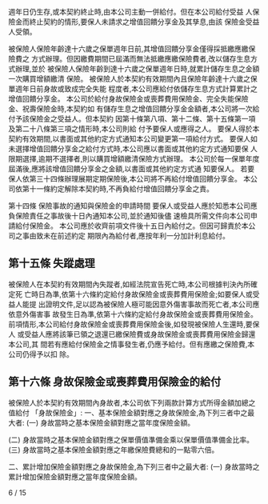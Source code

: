 週年日仍生存,或本契約終止時,由本公司主動一併給付。但在本公司給付受益 人保險金而終止契約的情形,要保人未請求之增值回饋分享金及其孳息,由該 保險金受益人受領。

被保險人保險年齡達十六歲之保單週年日前,其增值回饋分享金僅得採抵繳應繳保險費之 方式辦理。但因繳費期間已屆滿而無法抵繳應繳保險費者,改以儲存生息方式辦理,並於 被保險人保險年齡到達十六歲之保單週年日時,就累計儲存生息之金額一次購買增額繳清 保險。 被保險人於本契約有效期間內且保險年齡達十六歲之保單週年日前身故或致成完全失能 程度者,本公司應給付依儲存生息方式計算累計之增值回饋分享金。 本公司於給付身故保險金或喪葬費用保險金、完全失能保險金、祝壽保險金時,本契約如 有儲存生息之增值回饋分享金金額者,本公司將一次給付予該保險金之受益人。但本契約 因第十條第八項、第十二條、第十五條第一項及第二十八條第三項之情形時,本公司則給 付予要保人或應得之人。 要保人得於本契約有效期間,以書面或其他約定方式通知本公司變更第一項給付方式。 要保人如未選擇增值回饋分享金之給付方式時,本公司應以書面或其他約定方式通知要保 人限期選擇,逾期不選擇者,則以購買增額繳清保險方式辦理。 本公司於每一保單年度屆滿後,應將該增值回饋分享金之金額,以書面或其他約定方式通 知要保人。 若要保人依第三十四條辦理展期定期保險後,本公司將不再給付增值回饋分享金。 本公司依第十一條約定解除本契約時,不再負給付增值回饋分享金之責。

第十四條 保險事故的通知與保險金的申請時間 要保人或受益人應於知悉本公司應負保險責任之事故後十日內通知本公司,並於通知後儘 速檢具所需文件向本公司申請給付保險金。 本公司應於收齊前項文件後十五日內給付之。但因可歸責於本公司之事由致未在前述約定 期限內為給付者,應按年利一分加計利息給付。

## 第十五條 失蹤處理

被保險人在本契約有效期間內失蹤者,如經法院宣告死亡時,本公司根據判決內所確定死 亡時日為準,依第十六條約定給付身故保險金或喪葬費用保險金;如要保人或受益人能提 出證明文件,足以認為被保險人極可能因意外傷害事故而死亡者,本公司應依意外傷害事 故發生日為準,依第十六條約定給付身故保險金或喪葬費用保險金。 前項情形,本公司給付身故保險金或喪葬費用保險金後,如發現被保險人生還時,要保人 或受益人應將該筆已領之退還已繳保險費或身故保險金或喪葬費用保險金歸還本公司,其 間若有應給付保險金之情事發生者,仍應予給付。但有應繳之保險費,本公司仍得予以扣 除。

## 第十六條 身故保險金或喪葬費用保險金的給付

被保險人於本契約有效期間內身故者,本公司依下列兩款計算方式所得金額加總之值給付 「身故保險金」: 一、基本保險金額對應之身故保險金,為下列三者中之最大者:
(一) 身故當時之基本保險金額對應之當年度保險金額。

(二) 身故當時之基本保險金額對應之保單價值準備金乘以保單價值準備金比率。 (三) 身故當時之基本保險金額對應之年繳保險費總和的一點零六倍。

二、累計增加保險金額對應之身故保險金,為下列三者中之最大者:
(一) 身故當時之累計增加保險金額對應之當年度保險金額。

6 / 15